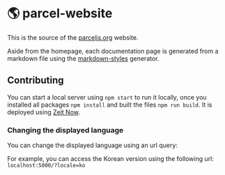 # 🌎 parcel-website

This is the source of the [parceljs.org](https://parceljs.org) website.

Aside from the homepage, each documentation page is generated from a markdown file using the [markdown-styles](https://github.com/mixu/markdown-styles) generator.

## Contributing

You can start a local server using `npm start` to run it locally, once you installed all packages `npm install` and built the files `npm run build`. It is deployed using [Zeit Now](https://zeit.co/now).

### Changing the displayed language

You can change the displayed language using an url query:

For example, you can access the Korean version using the following url: `localhost:5000/?locale=ko`
